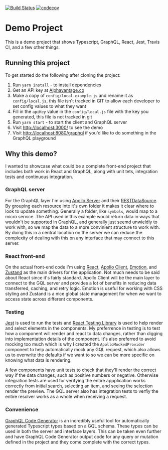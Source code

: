 [![Build Status](https://travis-ci.com/ebuchmann/demo-project.svg?branch=master)](https://travis-ci.com/ebuchmann/demo-project)
[![codecov](https://codecov.io/gh/ebuchmann/demo-project/branch/master/graph/badge.svg)](https://codecov.io/gh/ebuchmann/demo-project)

# Demo Project

This is a demo project that shows Typescript, GraphQL, React, Jest, Travis CI, and a few other things.

## Running this project

To get started do the following after cloning the project:

1. Run `yarn install` - to install dependencies
2. Get an API key at [Alphavantage.co](https://www.alphavantage.co/support/#api-key)
3. Make a copy of `config/local.example.js` and rename it as `config/local.js`, this file isn't tracked in GIT to allow each developer to set config values to what they want
4. Fill in the `apiKey` value in the `config/local.js` file with the key you generated, this file is not tracked in git
5. Run `yarn start` - to start the client and GraphQL server
6. Visit [http://localhost:3000/](http://localhost:3000/) to see the demo
7. Visit [http://localhost:8080/graphql](http://localhost:8080/graphql) if you'd like to do something in the GraphQL playground

## Why this demo?

I wanted to showcase what could be a complete front-end project that includes both work in React and GraphQL, along with unit tets, integration tests and continuous integration.

### GraphQL server

For the GraphQL layer I'm using [Apollo Server][server] and their [RESTDataSource][rest]. By grouping each resource into it's own folder it makes it clear where to look to update something. Generally a folder, like `symbols`, would map to a micro service. The API used in this example would return data in ways that wouldn't be supported in GraphQL, and generally just seemd unwieldly to work with, so we map the data to a more convinient structure to work with. By doing this in a central location on the server we can reduce the complexity of dealing with this on any interface that may connect to this server.

### React front-end

On the actual front-end code I'm using [React][react], [Apollo Client][apollo], [Emotion][emotion], and [Zustand][zustand] as the main drivers for the application. Not much needs to be said about React since it's fairly standard. Apollo Client will be the main layer to connect to the GQL server and provides a lot of benefits in reducing data transferred, caching, and retry logic. Emotion is useful for working with CSS styling and Zustand is a nice global state management for when we want to access state across different components.

### Testing

[Jest][jest] is used to run the tests and [React Testing Library][rtl] is used to help render and select elements in the components. My preferrence in testing is to test how a component will render and react to data changes, rather than digging into implementation details of the component. It's also preferred to avoid mocking too much which is why I created the `ApolloMockedProvider` component to help automatically mock any GQL request, which also allows us to overwrite the defaults if we want to so we can be more specific on knowing what data is rendering.

A few components have unit tests to check that they'll render the correct way if the data changes, such as positive numbers or negative. Otherwise integration tests are used for verifying the entire appplication works correctly from initial search, selecting an item, and seeing the selection render the preview. The GQL server also has integration tests to verfiy the entire resolver works as a whole when receiving a request.

### Convenience

[GraphQL Code Generator][codegen] is an incredibly useful tool for automatically generated Typescript types based on a GQL schema. These types can be used in both the server and interface layers. This can be taken even further and have GraphQL Code Generator output code for any query or mutation defined in the project and they come complete with the correct types.

[zustand]: https://github.com/pmndrs/zustand 'Zustand'
[emotion]: https://emotion.sh/docs/introduction 'Emotion'
[apollo]: https://www.apollographql.com/docs/react/ 'Apollo Client'
[react]: https://reactjs.org/ 'React'
[rtl]: https://testing-library.com/docs/react-testing-library/intro/ 'React Testing Library'
[jest]: https://jestjs.io/ 'Jest'
[codegen]: https://www.graphql-code-generator.com/ 'GraphQL Code Generator'
[server]: https://www.apollographql.com/docs/apollo-server/ 'Apollo Server'
[rest]: https://www.apollographql.com/docs/apollo-server/data/data-sources/#restdatasource-reference 'RESTDataSource'
